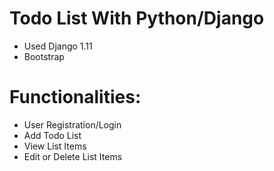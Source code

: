 
# Todo List With Python/Django
* Used Django 1.11
* Bootstrap
 
# Functionalities:
* User Registration/Login  
* Add Todo List
* View List Items
* Edit or Delete List Items
